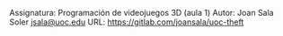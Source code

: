 Assignatura:    Programación de videojuegos 3D (aula 1)
Autor:          Joan Sala Soler <jsala@uoc.edu>
URL:            https://gitlab.com/joansala/uoc-theft
